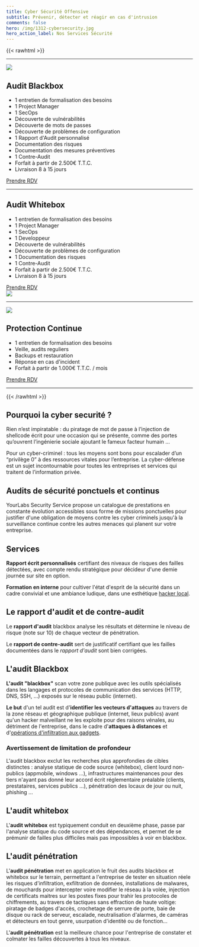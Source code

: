 ```yaml
---
title: Cyber Sécurité Offensive
subtitle: Prévenir, détecter et réagir en cas d'intrusion
comments: false
hero: /img/1312-cybersecurity.jpg
hero_action_label: Nos Services Sécurité
---
```

{{< rawhtml >}}
</div>
</article>
<hr>
<section>
    <img loading="lazy" src="/img/blackbox-audit.svg" />
    <div>
        <h2>Audit Blackbox</h2>
        <ul>
            <li>1 entretien de formalisation des besoins</li>
            <li>1 Project Manager</li>
            <li>1 SecOps</li>
            <li>Découverte de vulnérabilités</li>
            <li>Découverte de mots de passes</li>
            <li>Découverte de problèmes de configuration</li>
            <li>1 Rapport d'Audit personnalisé</li>
            <li>Documentation des risques</li>
            <li>Documentation des mesures préventives</li>
            <li>1 Contre-Audit</li>
            <li>Forfait à partir de 2.500€ T.T.C.</li>
            <li>Livraison 8 à 15 jours</li>
        </ul>
        <a class="action" href="#contact">Prendre RDV</a>
    </div>
</section>
<hr>
<section class="right">
    <div>
        <h2>Audit Whitebox</h2>
        <ul>
            <li>1 entretien de formalisation des besoins</li>
            <li>1 Project Manager</li>
            <li>1 SecOps</li>
            <li>1 Developpeur</li>
            <li>Découverte de vulnérabilités</li>
            <li>Découverte de problèmes de configuration</li>
            <li>1 Documentation des risques</li>
            <li>1 Contre-Audit</li>
            <li>Forfait à partir de 2.500€ T.T.C.</li>
            <li>Livraison 8 à 15 jours</li>
        </ul>
        <a class="action" href="#contact">Prendre RDV</a>
    </div>
    <img loading="lazy" src="/img/whitebox-audit.svg" />
</section>
<hr>
<section>
    <img loading="lazy" src="/img/continuous-protection.svg" />
    <div>
        <h2>Protection Continue</h2>
        <ul>
            <li>1 entretien de formalisation des besoins</li>
            <li>Veille, audits reguliers</li>
            <li>Backups et restauration</li>
            <li>Réponse en cas d'incident</li>
            <li>Forfait à partir de 1.000€ T.T.C. / mois</li>
        </ul>
        <a class="action" href="#contact">Prendre RDV</a>
    </div>
</section>
<hr>
<article class="container">
<div>
{{< /rawhtml >}}

## Pourquoi la cyber securité ?

Rien n’est impiratable : du piratage de mot de passe à l’injection de shellcode écrit pour une occasion qui se présente, comme des portes qu’ouvrent l’ingénierie sociale ajoutant le fameux facteur humain …

Pour un cyber-criminel : tous les moyens sont bons pour escalader d’un “privilège 0” à des ressources vitales pour l’entreprise. La cyber-défense est un sujet incontournable pour toutes les entreprises et services qui traitent de l’information privée.


## Audits de sécurité ponctuels et continus

YourLabs Security Service propose un catalogue de prestations en constante évolution accessibles sous forme de missions ponctuelles pour justifier d'une obligation de moyens contre les cyber criminels jusqu'à la surveillance continue contre les autres menaces qui planent sur votre entreprise.

## Services

**Rapport écrit personnalisés** certifiant des niveaux de risques des failles détectées, avec compte rendu stratégique pour décideur d'une demie journée sur site en option.

**Formation en interne** pour cultiver l'état d'esprit de la sécurité dans un cadre convivial et une ambiance ludique, dans une esthétique [hacker local](https://www.meetup.com/Angouleme-Hack-Dev-Barcamp-1337/).

## Le rapport d'audit et de contre-audit

Le **rapport d'audit** blackbox analyse les résultats et détermine le niveau de risque (note sur 10) de chaque vecteur de pénétration.

Le **rapport de contre-audit** sert de justificatif certifiant que les failles documentées dans le *rapport d'audit* sont bien corrigées.

## L'audit Blackbox

**L'audit "blackbox"** scan votre zone publique avec les outils spécialisés dans les langages et protocoles de communication des services (HTTP, DNS, SSH, ...) exposés sur le réseau public (internet).

**Le but** d'un tel audit est d'**identifier les vecteurs d'attaques** au travers de la zone réseau et géographique publique (internet, lieux publics) avant qu'un hacker malveillant ne les exploite pour des raisons vénales, au détriment de l'entreprise, dans le cadre d'**attaques à distances** et d'[opérations d'infiltration aux gadgets](https://gitpitch.com/yourlabs/security).

### Avertissement de limitation de profondeur

L'audit blackbox exclut les recherches plus approfondies de cibles distinctes : analyse statique de code source (whitebox), client lourd non-publics (appmobile, windows ...), infrastructures maintenances pour des tiers n'ayant pas donné leur accord écrit réglementaire préalable (clients, prestataires, services publics ...), pénétration des locaux de jour ou nuit, phishing ...

## L'audit whitebox

L'**audit whitebox** est typiquement conduit en deuxième phase, passe par l'analyse statique du code source et des dépendances, et permet de se prémunir de failles plus difficiles mais pas impossibles à voir en blackbox.

## L'audit pénétration

L'**audit pénétration** met en application le fruit des audits blackbox et whitebox sur le terrain, permettant a l'entreprise de tester en situation réele les risques d'infiltration, exfiltration de données, installations de malwares, de mouchards pour intercepter voire modifier le réseau à la volée, injection de certificats maitres sur les postes fixes pour trahir les protocoles de chiffrements, au travers de tactiques sans effraction de haute voltige: piratage de badges d'accès, crochetage de serrure de porte, baie de disque ou rack de serveur, escalade, neutralisation d'alarmes, de caméras et détecteurs en tout genre, usurpation d'identité ou de fonction...

L'**audit pénétration** est la meilleure chance pour l'entreprise de constater et colmater les failles découvertes à tous les niveaux.
